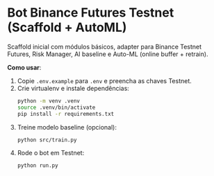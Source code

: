 
# Bot Binance Futures Testnet (Scaffold + AutoML)

Scaffold inicial com módulos básicos, adapter para Binance Testnet Futures, Risk Manager,
AI baseline e Auto-ML (online buffer + retrain).

**Como usar**:
1. Copie `.env.example` para `.env` e preencha as chaves Testnet.
2. Crie virtualenv e instale dependências:
   ```bash
   python -m venv .venv
   source .venv/bin/activate
   pip install -r requirements.txt
   ```
3. Treine modelo baseline (opcional):
   ```bash
   python src/train.py
   ```
4. Rode o bot em Testnet:
   ```bash
   python run.py
   ```
